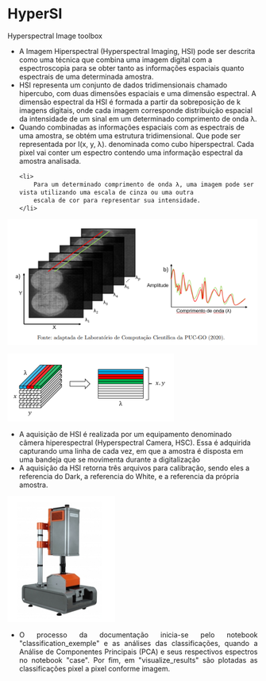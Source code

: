 # HyperSI
Hyperspectral Image toolbox

<ul>
    <li>
        A Imagem Hiperspectral (Hyperspectral Imaging, HSI) pode ser descrita como uma técnica que combina uma imagem 
        digital com a espectroscopia para se obter tanto as informações espaciais quanto espectrais de uma determinada amostra.
    </li>
    <li>
         HSI representa um conjunto de dados tridimensionais chamado hipercubo, com duas dimensões espaciais e uma 
         dimensão espectral. A  dimensão espectral da HSI é formada a partir da sobreposição de k imagens digitais, 
         onde cada imagem corresponde distribuição espacial da intensidade de um sinal em um determinado comprimento de onda λ.
    </li>    
    <li>
        Quando combinadas as informações espaciais com as espectrais de uma amostra, se obtém uma estrutura tridimensional. 
        Que pode ser representada por I(x, y, λ). denominada como cubo hiperspectral. Cada pixel vai conter um espectro 
        contendo uma informação espectral da amostra analisada.
    </li>
    
    <li>       
        Para um determinado comprimento de onda λ, uma imagem pode ser vista utilizando uma escala de cinza ou uma outra 
        escala de cor para representar sua intensidade.
    </li>

</ul>
 
   
![alt text](https://github.com/artsousa/HyperSI/blob/documentacao_pipeline/images/hsi.PNG?raw=true)
   

![alt text](https://github.com/artsousa/HyperSI/blob/documentacao_pipeline/images/mat%20hsi.PNG?raw=true)

   

<ul>
    <li>
        A aquisição de HSI é realizada por um equipamento denominado câmera hiperespectral (Hyperspectral Camera, HSC). 
        Essa é adquirida capturando uma linha de cada vez, em que a amostra é disposta em uma bandeja que se movimenta 
        durante a digitalização
    </li>
    <li>
        A aquisição da HSI retorna três arquivos para calibração, sendo eles a referencia do Dark, a referencia do White, 
        e a referencia da própria amostra.  
    </li>
</ul>

![alt text](https://github.com/artsousa/HyperSI/blob/documentacao_pipeline/images/camera%20hsi.PNG?raw=true)
   
   
<ul>
    <li style="text-align: justify">
        O processo da documentação inicia-se pelo notebook "classification_exemple" e as análises das classificações, 
        quando a Análise de Componentes Principais (PCA) e seus respectivos espectros no notebook "case". 
        Por fim, em "visualize_results" são plotadas as classificações pixel a pixel conforme imagem.
    </li>
</ul>
   